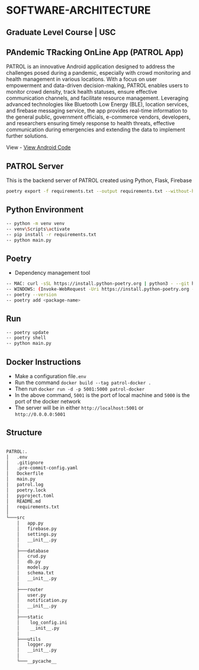# SOFTWARE-ARCHITECTURE

## Graduate Level Course | USC 

## PAndemic TRacking OnLine App (PATROL App)

PATROL is an innovative Android application designed to address the challenges posed during a pandemic, especially with crowd monitoring and health management in various locations. With a focus on user empowerment and data-driven decision-making, PATROL enables users to monitor crowd density, track health statuses, ensure effective communication channels, and facilitate resource management. Leveraging advanced technologies like Bluetooth Low Energy (BLE), location services, and firebase messaging service, the app provides real-time information to the general public,  government officials, e-commerce vendors, developers, and researchers ensuring timely response to health threats, effective communication during emergencies and extending the data to implement further solutions. 

View - [View Android Code](https://github.com/nil-mohanty/PATROLApp)

## PATROL Server

This is the backend server of PATROL created using Python, Flask, Firebase

```bash
poetry export -f requirements.txt --output requirements.txt --without-hashes
```

## Python Environment
```bash
-- python -m venv venv
-- venv\Scripts\activate
-- pip install -r requirements.txt
-- python main.py
```


## Poetry 
- Dependency management tool
```bash
-- MAC: curl -sSL https://install.python-poetry.org | python3 - --git https://github.com/python-poetry/poetry.git@main
-- WINDOWS: (Invoke-WebRequest -Uri https://install.python-poetry.org -UseBasicParsing).Content | py -
-- poetry --version
-- poetry add <package-name>
```


## Run

```bash
-- poetry update
-- poetry shell
-- python main.py
```


## Docker Instructions

- Make a configuration file``.env``
- Run the command ``docker build --tag patrol-docker .``
- Then run ``docker run -d -p 5001:5000 patrol-docker``
- In the above command, ``5001`` is the port of local machine and ``5000`` is the port of the docker network
- The server will be in either ``http://localhost:5001`` or ``http://0.0.0.0:5001``


## Structure

```bash

PATROL:.
│   .env
│   .gitignore
│   .pre-commit-config.yaml
│   Dockerfile
│   main.py
│   patrol.log
│   poetry.lock
│   pyproject.toml
│   README.md
│   requirements.txt
│
└───src
    │   app.py
    │   firebase.py
    │   settings.py
    │   __init__.py
    │
    ├───database
    │   crud.py
    │   db.py
    │   model.py
    │   schema.txt
    │   __init__.py
    │
    ├───router
    │   user.py
    │   notification.py
    │   __init__.py
    │
    ├───static
    │    log_config.ini
    │    __init__.py
    │
    ├───utils
    │   logger.py
    │   __init__.py
    │
    └───__pycache__

```
